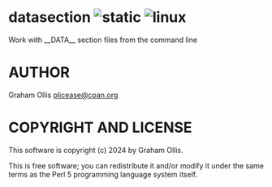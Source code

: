 # datasection ![static](https://github.com/uperl/App-datasection/workflows/static/badge.svg) ![linux](https://github.com/uperl/App-datasection/workflows/linux/badge.svg)

Work with \_\_DATA\_\_ section files from the command line

# AUTHOR

Graham Ollis <plicease@cpan.org>

# COPYRIGHT AND LICENSE

This software is copyright (c) 2024 by Graham Ollis.

This is free software; you can redistribute it and/or modify it under
the same terms as the Perl 5 programming language system itself.
